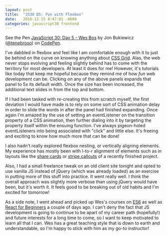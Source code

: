```yaml
---
layout: post
title:  "JS30 D5: Fun with Flexbox"
date:   2016-12-15 8:47:01 -0600
categories: javascript30 frontend
---
```


<p data-height="665" data-theme-id="0" data-slug-hash="woRpdb" data-default-tab="result" data-user="tenebroso" data-embed-version="2" data-pen-title="JavaScript 30: Day 5 - Wes Bos" class="codepen">See the Pen <a href="http://codepen.io/tenebroso/pen/woRpdb/">JavaScript 30: Day 5 - Wes Bos</a> by Jon Bukiewicz (<a href="http://codepen.io/tenebroso">@tenebroso</a>) on <a href="http://codepen.io">CodePen</a>.</p>
<script async src="https://production-assets.codepen.io/assets/embed/ei.js"></script>

I've dabbled in flexbox and feel like I am comfortable enough with it to just be behind on the curve on knowing anything about [CSS Grid](https://css-tricks.com/snippets/css/complete-guide-grid/). Alas, the web never stops evolving and feeling slightly behind has to come with the territory for most developers. At least it does for me! However, it's tutorials like today that keep me hopeful because they remind me of how *fun* web development can be. Clicking on any of the above panels expands that panel to 5x its default width. Once the size has been increased, the additional text slides in from the top and bottom.

If I had been tasked with re-creating this from scratch myself, the first deviation I would have made is to rely on some sort of CSS animation delay in order to slide the words in after the panel had finished expanding. Once again I'm amazed by the use of setting an eventListener on the transition property of a CSS animation, then further dialing into it by targeting the property itself within the ensuing function. I've always pigeon-holed eventListeners into being associated with "click" and little else. It's freeing and exciting to know how much more that can be done!

I also hadn't really explored flexbox nesting, or vertically aligning elements. My experience has mostly been with l-to-r alignment of elements such as in layouts like the [share cards](http://www.westernusa.salvationarmy.org/usw_thq/style_guide#shareCards) or [stripe callouts](http://www.westernusa.salvationarmy.org/usw_thq/style_guide#stripesStoryCalloutWithPhoto) of a recently finished project.

Also, I had a small freelance tweak on an old client site tonight and opted to use vanilla JS instead of jQuery (which was already loaded) as an exercise in putting more of this stuff into practice. It went really well. I think the overall approach was slightly more verbose than using jQuery would have been, but it's worth it. It feels good to be breaking out of old habits and I'm excited for tomorrow!

As a side note, I went ahead and picked up Wes's courses on [ES6](https://es6.io) as well as [React for Beginners](https://reactforbeginners.com/) a couple of days ago. I can't deny the fact that JS development is going to continue to be apart of my career path (hopefully!) and future interests for a long time to come, so I want to keep motivated to learn all that I can. Wes has a great teaching style that is down to earth and understandable, so I'm happy to stick with him as my go-to instructor!